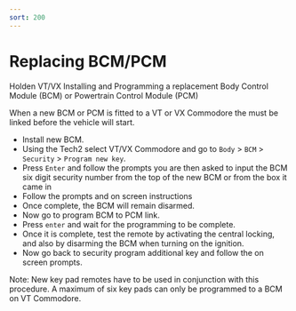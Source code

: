 ```yaml
---
sort: 200
---
```

# Replacing BCM/PCM

Holden VT/VX Installing and Programming a replacement Body Control Module (BCM) or Powertrain Control Module (PCM)

When a new BCM or PCM is fitted to a VT or VX Commodore the must be linked before the vehicle will start.

* Install new BCM.
* Using the Tech2 select VT/VX Commodore and go to `Body` > `BCM` > `Security` > `Program new key`.
* Press `Enter` and follow the prompts you are then asked to input the BCM six digit security number from the top of the new BCM or from the box it came in
* Follow the prompts and on screen instructions
* Once complete, the BCM will remain disarmed.
* Now go to program BCM to PCM link.
* Press `enter` and wait for the programming to be complete.
* Once it is complete, test the remote by activating the central locking, and also by disarming the BCM when turning on the ignition.
* Now go back to security program additional key and follow the on screen prompts.

Note: New key pad remotes have to be used in conjunction with this procedure. A maximum of six key pads can only be programmed to a BCM on VT Commodore. 

